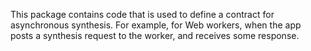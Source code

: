 This package contains code that is used to define a contract for asynchronous synthesis.
For example, for Web workers, when the app posts a synthesis request to the worker, and receives some response.
